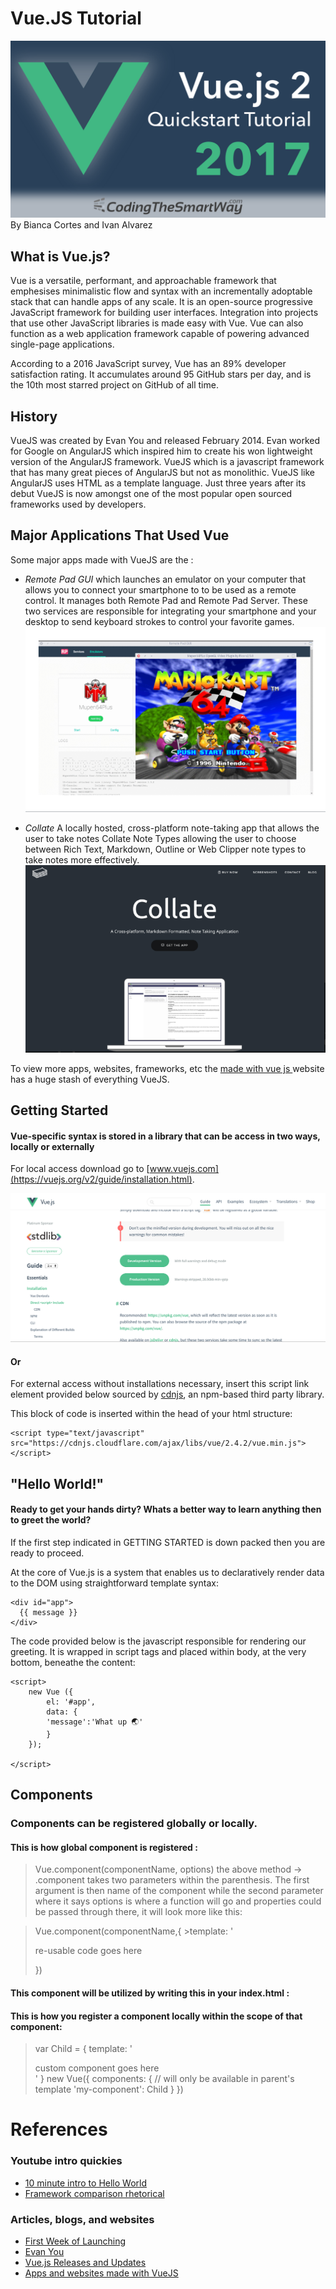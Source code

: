 # Vue.JS Tutorial
![logo](./assets/vuelogo.png) 
By Bianca Cortes and Ivan Alvarez

## What is Vue.js?
Vue is a versatile, performant, and approachable framework that emphesises minimalistic flow and syntax with an incrementally adoptable stack that can handle apps of any scale. It is an open-source progressive JavaScript framework for building user interfaces. Integration into projects that use other JavaScript libraries is made easy with Vue. Vue can also function as a web application framework capable of powering advanced single-page applications.

According to a 2016 JavaScript survey, Vue has an 89% developer satisfaction rating. It accumulates around 95 GitHub stars per day, and is the 10th most starred project on GitHub of all time.

## History
<!-- bianca -->

VueJS was created by Evan You and released February 2014.  Evan worked for Google on AngularJS which inspired him to create his won lightweight version of the AngularJS framework.  VueJS which is a javascript framework that has many great pieces of AngularJS but not as monolithic. VueJS like AngularJS uses HTML as a template language.  Just three years after its debut VueJS is now amongst one of the most popular open sourced frameworks used by developers.

## Major Applications That Used Vue
<!-- bianca -->
Some major apps made with VueJS are the :

* *Remote Pad GUI* which launches an emulator on your computer that allows you to connect your smartphone to to be used as a remote control. It manages both Remote Pad and Remote Pad Server. These two services are responsible for integrating your smartphone and your desktop to send keyboard strokes to control your favorite games.
![Remote Pad GUI](./assets/remote_pad_gui.png) 

* *Collate* A locally hosted, cross-platform note-taking app that allows the user to take notes Collate Note Types allowing the user to choose between Rich Text, Markdown, Outline or Web Clipper note types to take notes more effectively.
![Collate](./assets/collate.png) 

To view more apps, websites, frameworks, etc the  [made with vue js ](https://madewithvuejs.com/?page=3) website has a huge stash of everything VueJS.

## Getting Started 

#### Vue-specific syntax is stored in a library that can be access in two ways, locally or externally

For local access download go to [www.vuejs.com](https://vuejs.org/v2/guide/installation.html).

![page](assets/download.png)


#### Or

For external access without installations necessary, insert this script link element provided  below sourced by [cdnjs](cdnjs.com), an npm-based third party library.

This block of code is inserted within the head of your html structure:

    <script type="text/javascript" src="https://cdnjs.cloudflare.com/ajax/libs/vue/2.4.2/vue.min.js"></script>


## "Hello World!"

#### Ready to get your hands dirty? Whats a better way to learn anything then to greet the world? 

<!-- describe and snip -->
If the first step indicated in GETTING STARTED is down packed then you are ready to proceed. 

At the core of Vue.js is a system that enables us to declaratively render data to the DOM using straightforward template syntax:

```
<div id="app">
  {{ message }}
</div>
```

The code provided below is the javascript responsible for rendering our greeting. It is wrapped in script tags and placed within body, at the very bottom, beneathe the content: 
```
<script>
    new Vue ({
        el: '#app',
        data: {
        'message':'What up 🌏'
        }
    });

</script> 
```

## Components

### Components can be registered globally or locally. 

#### This is how  global component is registered : 
>Vue.component(componentName, options)
the above method -> .component takes two parameters within the parenthesis.  The first argument is then
name of the component while the second parameter where it says options is where a function will go and properties could be passed through there, it will look more like this: 

>Vue.component(componentName,{
    >template: '<p>re-usable code goes here</p>
>
>})

#### This component will be utilized by writing this in your index.html : 
 <componentName></componentName>


#### This is how you register a component locally within the scope of that component: 
>var Child = {
>  template: '<div>custom component goes here</div>'
>}
>new Vue({
>  components: {
>    // <my-component> will only be available in parent's template
>   'my-component': Child
>  }
>})

# References

### Youtube intro quickies
* [10 minute intro to Hello World](https://www.youtube.com/watch?v=DsuTwV0jwaY&t=60s)
* [Framework comparison rhetorical](https://www.youtube.com/watch?v=KMX1mFEmM3E)

### Articles, blogs, and websites
* [First Week of Launching](http://blog.evanyou.me/2014/02/11/first-week-of-launching-an-oss-project/index.html)
* [Evan You](https://betweenthewires.org/2016/11/03/evan-you/)
* [Vue.js Releases and Updates](https://github.com/vuejs/vue/releases)
* [Apps and websites made with VueJS](https://madewithvuejs.com/?page=3)



